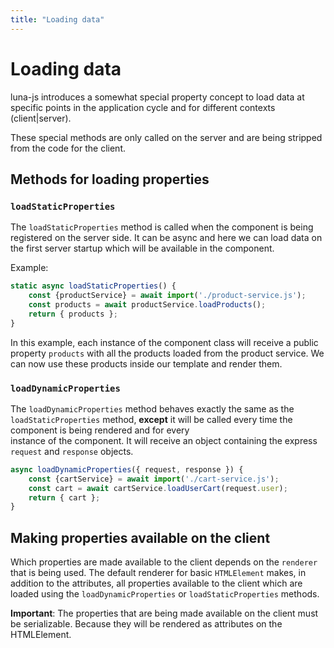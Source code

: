 ```yaml
---
title: "Loading data"
---
```


# Loading data

luna-js introduces a somewhat special property concept to load data at specific
points in the application cycle and for different contexts (client|server).

These special methods are only called on the server and are being
stripped from the code for the client.


## Methods for loading properties

### `loadStaticProperties`

The `loadStaticProperties` method is called when the component is being registered
on the server side. It can be async and here we can load data on the first server
startup which will be available in the component.

Example:
```js
static async loadStaticProperties() {
    const {productService} = await import('./product-service.js');
    const products = await productService.loadProducts();
    return { products };
}
```

In this example, each instance of the component class will receive a public property `products` with all
the products loaded from the product service. We can now use these products inside our
template and render them.


### `loadDynamicProperties`

The `loadDynamicProperties` method behaves exactly the same as the `loadStaticProperties`
method, **except** it will be called every time the component is being rendered and for every  
instance of the component. It will receive an object containing the express `request` and `response` objects.

```js
async loadDynamicProperties({ request, response }) {
    const {cartService} = await import('./cart-service.js');
    const cart = await cartService.loadUserCart(request.user);
    return { cart };
}
```

## Making properties available on the client

Which properties are made available to the client depends on the `renderer` that is being used. The default renderer
for basic `HTMLElement` makes, in addition to the attributes, all properties available to the client which are loaded
using the `loadDynamicProperties` or `loadStaticProperties` methods.

**Important**: The properties that are being made available on the client must be serializable.
Because they will be rendered as attributes on the HTMLElement.
